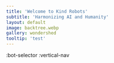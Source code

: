 ```yaml
---
title: 'Welcome to Kind Robots'
subtitle: 'Harmonizing AI and Humanity'
layout: default
image: backtree.webp
gallery: wondershed
tooltip: 'test'
---
```

:bot-selector
:vertical-nav